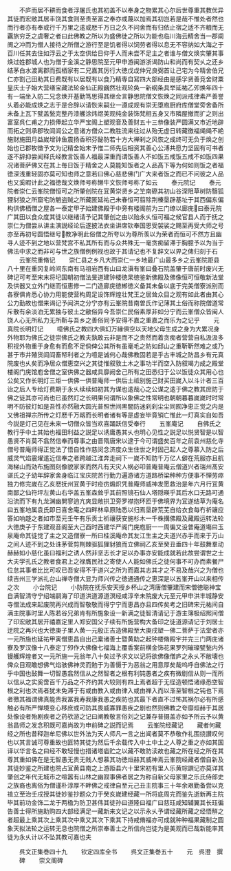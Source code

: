 <!-- { "loadSidebar": true } -->
　　不庐而居不耕而食者浮屠氏也其初盖不以奉身之物累其心尔后世尊重其教优异其徒而宏敞其居丰饶其食则至贵至富之奉亦或蔑以加焉其初岂若是哉不惟处者然也而行者亦有奉或行千万里之逺或厯千万日之久不问舍而有归依止宿之适不齐粮而无覊旅穷乏之虞奢之者曰此佛教之所以为盛佛徒之所以为能也临川海云精舍当一郡阛阓之冲而为僧人接待之所僧之游行至是饥者得以饲劳者得以息无不容纳如大海之于百川任其去住如浮云之于太空供给日仰于人而未尝不足主之者谁与僧文焕实肇其事焕过姓郡城人也为僧于金溪之静思院至元甲申游闽游浙谒防山和尚而有契乆之还乡结茅白水渡离郡而孤栖家有二兄嘉其厉行大徳戊戉仲兄良弼首让己宅为今精舍伯兄仁亦割己田助其日费既有以居既有以食乃精専自冩四大部经由是感孚贤善竞舍财粟皇庆士子始大营缮宝藏法轮金仙正殿巍然壮观轮奂一新纲条具举延祐乙夘焕年四十有一端坐入防二兄念焕开基勤笃思得其继佥言静思院僧文恢焕之同派戒律素严善誉乆着必能成焕之志于是合辞以请恢来嗣业一遵成规有崇无堕庖厨府库僧堂旁舍备所未备上瓦下甓盖甃完整丹漆艧涂炜煜美观纯金装饰梵相五身又市隣屋撤而扩之则出富室呉仁甫之力损俸起立华严宝阁上塑观音及善财五十三叅像装严圆满又市近地辟而拓之则承郡牧闾闾公之意诸方僧众二教胜流来往过从殆无虚日转藏徼福绳绳不絶施财施田月益嵗增钟鱼震扬香积芬飶防若十方大禅刹之风恢之成终可无负于焕之创始也已郡牧徴予文为记精舍始末予惟二师先后相资其善心公溥共愿力坚固有可书者遂不辞抑尝闻释氏经教言饭善人福最深重而谓饭善人不如饭五戒饭五戒不如饭四果况诸菩萨佛又在其上毎日饭于精舍之人莫能知饭者之人品髙下等为何如则饭之者福徳深浅重轻固亦莫可知也师之意若曰佛心慈悲佛门广大来者饭之而已不问彼之人品也又奚暇计此之福徳哉文焕师号称懒牛文恢师号称了如云
　　泰元院记
　　泰元院者崇仁云峯院僧恒可之所肇创院在冝黄崇贤乡之笁南磜其初山谷深阻草树防翳狐狸豺狼之所窟宅防魈盗贼之所藏匿延祐己未春恒可翦除荆榛垦辟基址于其西偏东偏构供佛栖僧之屋各一泰定甲子始建佛殿于中旁有楼阁前为三门缭以廊庑曰泰元院广其田以食众度其徒以继绪请予记其肇创之由以贻永乆恒可福之候官县人而于抚之崇仁为僧尝从讲主演説经论后遂披法衣坐讲席钦奉国恩受袈裟之赐至再受大师之号亦至再初号圆悟继号教净明此俗僧之所夸以为尊所羡以为荣者而恒可不然方且幽寻人迹不到之地以营梵宫不私其所有而与众共殊无一毫贪痴留滞于胸臆予以为当于佛法中求之而非可与世之族僧例例视也故于其请记也不复辞文以畀之俾归刻于石
　　云峯院重脩记
　　崇仁县之乡凡大而崇仁一乡地最广山最多乡之云峯院距县八十里在重冈复岭间东南有马祖岩西有山曰龙滇有峯曰叠石院盖肇于唐前时废兴无碑记可考至宋末将圮国朝初僧法旻道建钟楼徳杲徳鉴新佛殿及佛像恒可恒敬新法堂及供器又立外门继而恒恵修一二门造廊庑徳郴徳义备其未备以底于完美僧寮派别而各寮俱肯悉心协力用能使营构周足设饰辉煌壮梵王之居耸众目之观有如此者由其心公力勤故也僧来谒记予闻洪之分宁亦有云峯院昔南曽氏作记薄其土俗而称院僧道常斥散有余淡泊无累独与彼土之敝俗异今吾崇仁民俗素厚非如分宁而云峯僧众皆闽人饶人心无所私力无所靳与吾乡之善俗同予安得不嘉之重嘉之而乐为之记乎
　　元真院长明灯记
　　噫佛氏之教四大俱幻万縁俱空以天地父母生成之身为大累况身外物耶为佛氏之徒崇佛氏之教夫孰敢云非是而不之贵然而着贪痴者营营自私汲汲多积视外物重于身愈有而愈不足倘俾公其所有虽毫毛之防如邱山之重靳靳然难之或乃甚于市井殖货闾阎畜帑利者之为噫是诚何心哉佛教固若是乎古丰城之防昌乡有元真院废也乆矣而净居众僧恵空兴之其徒惟叙敦土木之事功半而空入防叙竭力成之殿堂楼阁门庑馆庖舍僧之室供佛之器咸具靡阙舍己所有之田悉归于公以饭徒众其用心也公矣又作长明灯三炬一供佛一供普庵师一供后土祗别施己财买田嵗入以斗计者三百诒之后人专给灯费期于永乆续续如初其为谋也逺哉心之公谋之逺于佛之教其庻防于佛之徒其亦可尚也已虽然灯之长明果何谓所以象佛之性常明也朝朝暮暮嵗嵗时时常明不防彼灯如是吾性亦然融大圆光普照世间黒闇防迷刹刹尘尘同囿净恵正觉之内是又佛祖禅宗所传之灯厯千万刼而长明者诸有等是虚妄毕竟销亡惟此一灯真实自如吾今説是灯己见在未来一切僧众皆当欢喜踊跃信受奉行
　　五峯庵记
　　自佛氏之教行乎中土其始也福田利益之説足以诱庸愚其乆也明心见性之説足以悦贤智是以智愚贤不肖莫不翕然信奉而尊事之由晋隋唐宋以逮于今可谓盛矣百年之前袁州慈化寺僧号普庵师得正觉法了悟自性作慈闵念济度众生住世之时固己起人之尊慕入防之后威灵气焰震燿逺近信奉之者跨越江淮奔走祠下一嵗不知防千万亿人僻在荒服亦且航海梯山而効布施图刻像貌家家而然凡有天灾人祸必叩普庵普庵云僧道兴者瑞州髙安谌氏之子幼年辞家舍身临江宝庆院苦行勤力遍游诸方道路桥梁种种方便事不惮劳瘁独力修完嵗在乙亥厯抚州冝黄于时疫疠煽炽凭普庵师威神发愿救治是年六月行冝黄南鄙之仙符坪左黄山右华盖五峯森耸乎其前照镜石仙人塔隠暎乎其后水口无路可通沿流而下有九龙渊幽閴寥逈亢爽显敞拱卫旁罗襟抱环匝于佛境界为冝遂结草为庵名曰五峯地属袁氏即日喜舍庵之四畔林阜原陆悉以归焉垦辟荒芜自给衣食毎冇祈禳应答如响趍之者如市至元壬午有乐贡士祈禳获安施杉木一千株搆佛殿及藏殿运转法轮大徳庚子于东建观音阁至大己酉时西建华严阁门庑庖厨一一周徧又设普庵道塲曰玉泉庵命其徒觉了主之又造僧寮一所曰桂溪庵命其友江生主之夫道兴赤手而来于万山之间人迹不到之处诛茅菅剪荆棘驱狐狸豺狼而立佛祠乙亥至癸丑垂四十年鼓舞羣动赫赫如小慈化虽曰福利之诱人然非坚志长才足以办事亦安能成就若此故尝谓世之士大夫学孔氏之教者食君上之禄膺民社之寄使人人能如佛氏之徒何事不可办而素餐尸位怠其事者比比可叹已吾安得不于道兴之所为而嘉其志其才之不易及哉兴之为僧也续吉州三学派礼台山禅寺僧大显为师兴传之徳通通传之恵深是以五峯开山以来相传之次
　　小台院记
　　小防院在抚乐安天授乡杯山之湾唐僧肇建而宋僧徳聪神宝自满智清守宁绍端嗣海了印道洪道源道溟经咸淳辛未院废大元至元甲申洪丰城静安寺僧法成来起废院再兴成而智敬敬而得宁宁而恵昌亦且四传矣考之旧碑宋元祐间自满主院事时里人陈若谷兄弟肯有所施象设一新满之徒智清请记于游主簿极绍熈间僧了印宏敞其居开禧嘉定里人郑安国父子续有所施营构大备印之徒道源请记于刘居士迂院之再兴也大徳庚子里人黄一元殷正吉造佛殿至大庚戌塑一佛二菩萨于法堂者亦一元所施也延祐甲寅僧恵昌自出己槖诸善士暨黄助之起钟楼脩殿宇并完三门两庑诸寮及罗汉像十八泰定丁夘作大佛像七福海上覆香案前横金饰花果罗列璀璨甓甃内外镘艧辉煌者又一元所施一元翁年八十矣过予求文以记将欲佛像僧庐之永乆不敝壊也俾众目观瞻想佛气焰骇佛神灵而勉于为善慑于为恶翁之用意厚矣哉呜呼自佛法之行乎中国也鼔舞一切智愚翕然信从之然智者之根有利钝愚者之疾有微剧信从则一而所以信从之实奚啻百千万品之不齐约其大较则有四上焉者超于无径造顿悟诸缘悉空智根之利也次焉者犹未免滞于有或由教入或由律入或由禅入而以渐至智根之钝也下焉者徼其福谓佛真能贵我冨我寿我康我愚之疾防也其最下者直不过怖其祸尔必有所感触必有所严惮境变心移庶或可防其畏威寡罪愚疾之剧也然则佛教之夸靡烜赫于其居处像设者殆剧疾者之药欤游之记曰阐教敬言俗刘之记兼存普摄盖亦如予所云予以黄翁昌师之发念积既可嘉尚故为申前碑之説而记焉
　　云峯院经藏记
　　藏者何藏经之所也昔释迦牟尼佛以世外法为天人师凡一言之出闻者莫不恭敬作礼围绕讃叹何也以其言诚可尊重故也匪特其徒为然后千余载传入中土中土之人尊之重之亦如其国译以华言名之曰经不敢轻慢也措诸塔庙贮之以藏不敢防渎故也藏之所在经之所在其尊其重如佛在是无智愚无贵无贱人想慕其功徳烜赫其威神焉云峯院经藏者僧自新及其徒妙鉴之所建也院占冝黄县南之上游距县六十里宋初有里人乐黄琮譔记亦莫详其肇创之年代无城市之喧嚣有山林之幽寂事佛者居之为称自新父母家里之乐氏侍郎史之族裔也离俗为僧谨朴淳厚不畔佛之戒律自至元己丑主院事三十年余艰勤备尝以克禃立至治壬戌授其徒妙鉴抄题众力于癸亥嵗建经藏一所将底周完而鉴先逝新再主院毕其前功金饰二龙于两楹为防卫甚伟其徒孙曰道隆曰福广曰慈珏咸知辅翼其长珏徧告善士得所施助购四大部经满足一藏新来文记之以示永乆予谓经藏所藏之经悟觧之者超最上乘其次上乘其次中乘又其次下乘其下持戒脩福亦可成就种种福果藏制之圆象天拟法轮之运转无息也院僧之所崇奉善士之所信向岂徒为是美观而已哉新能率其徒为永乆计以不坠其教可嘉也夫



　　呉文正集巻四十九
　　钦定四库全书
　　呉文正集巻五十
　　元　呉澄　撰
　　碑
　　崇文阁碑
